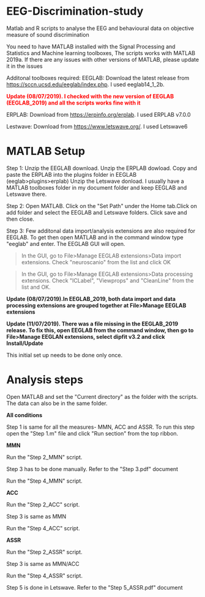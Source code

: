 # EEG-Discrimination-study
Matlab and R scripts to analyse the EEG and behavioural data on objective measure of sound discrimination

You need to have MATLAB installed with the Signal Processing and Statistics and Machine learning toolboxes, The scripts works with MATLAB 2019a. If there are any issues with other versions of MATLAB, please update it in the issues

Additonal toolboxes required:
EEGLAB: Download the latest release from https://sccn.ucsd.edu/eeglab/index.php. I used eeglab14_1_2b. 

<font color="red"> **Update (08/07/2019). I checked with the new version of EEGLAB (EEGLAB_2019) and all the scripts works fine with it**</font>

ERPLAB: Download from https://erpinfo.org/erplab. I used ERPLAB v7.0.0

Lestwave: Download from https://www.letswave.org/. I used Letswave6

# MATLAB Setup
Step 1: Unzip the EEGLAB download. Unzip the ERPLAB dowload. Copy and paste the ERPLAB into the plugins folder in EEGLAB (eeglab>plugins>erplab)
Unzip the Letswave donload.
I usually have a MATLAB toolboxes folder in my document folder and keep EEGLAB and Letswave there.  

Step 2: Open MATLAB. Click on the "Set Path" under the Home tab.Click on add folder and select the EEGLAB and Letswave folders. Click save and then close.

Step 3: Few additonal data import/analysis extensions are also required for EEGLAB. To get then open MATLAB and in the command window type "eeglab" and enter. The EEGLAB GUI will open. 

> In the GUI, go to File>Manage EEGLAB extensions>Data import extensions. Check "neuroscanio" from the list and click OK

> In the GUI, go to File>Manage EEGLAB extensions>Data processing extensions. Check "ICLabel", "Viewprops" and "CleanLine" from the list and OK.

**Update (08/07/2019).In EEGLAB_2019, both data import and data processing extensions are grouped together at File>Manage EEGLAB extensions** 

**Update (11/07/2019). There was a file missing in the EEGLAB_2019 release. To fix this, open EEGLAB from the command window, then go to File>Manage EEGLAN extensions, select dipfit v3.2 and click Install/Update**

This initial set up needs to be done only once.

# Analysis steps

Open MATLAB and set the "Current directory" as the folder with the scripts. The data can also be in the same folder.

<b> All conditions </b>
  
Step 1 is same for all the measures- MMN, ACC and ASSR. To run this step open the "Step 1.m" file and click "Run section" from the top ribbon.

<b> MMN </b>

Run the "Step 2_MMN" script.

Step 3 has to be done manually. Refer to the "Step 3.pdf" document

Run the "Step 4_MMN" script.

<b> ACC </b>

Run the "Step 2_ACC" script.

Step 3 is same as MMN

Run the "Step 4_ACC" script.

<b> ASSR </b>

Run the "Step 2_ASSR" script.

Step 3 is same as MMN/ACC

Run the "Step 4_ASSR" script.

Step 5 is done in Letswave. Refer to the "Step 5_ASSR.pdf" document
